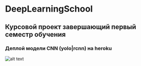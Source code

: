 # DeepLearningSchool
## Курсовой проект завершающий первый семестр обучения
### Деплой модели CNN (yolo|rcnn) на heroku

![alt text](https://github.com/pavlyk/DataScience/blob/master/DeepLearningSchool/homework_CNN_Deploy_in_heroku/Yolo.gif?raw=true)

